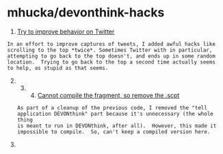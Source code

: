 # mhucka/devonthink-hacks

1.  [Try to improve behavior on Twitter](https://github.com/mhucka/devonthink-hacks/commit/40af43d41b5c4f19dcdf6c629b46ead512ddffcc)

   ```text
   In an effort to improve captures of tweets, I added awful hacks like
   scrolling to the top *twice*. Sometimes Twitter with in particular,
   attempting to go back to the top doesn't, and ends up in some random
   location.  Trying to go back to the top a second time actually seems
   to help, as stupid as that seems.
   ```

2. 3. 4.  [Cannot compile the fragment, so remove the .scpt](https://github.com/mhucka/devonthink-hacks/commit/bc806f23f53271dcad9fc64739e0945987dd850b)

   ```text
   As part of a cleanup of the previous code, I removed the "tell
   application DEVONthink" part because it's unnecessary (the whole thing
   is meant to run in DEVONthink, after all).  However, this made it
   impossible to compile.  So, can't keep a compiled version here.
   ```

5. 
